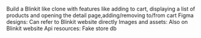 Build a Blinkit like clone with features like adding to cart, displaying a list of products and opening the detail page,adding/removing to/from cart
Figma designs: Can refer to Blinkit website directly
Images and assets: Also on Blinkit website
Api resources: Fake store db